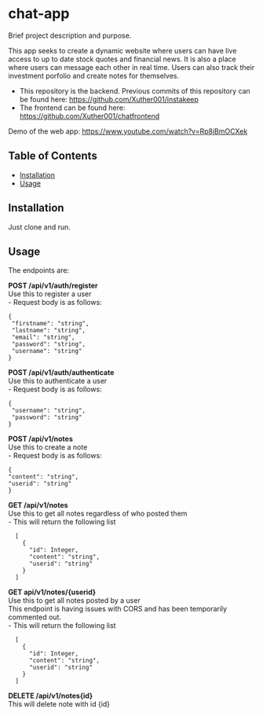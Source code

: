 # chat-app

Brief project description and purpose.

This app seeks to create a dynamic website where users can have live access to up to date stock quotes and financial news.
It is also a place where users can message each other in real time. Users can also track their investment porfolio and
create notes for themselves.

- This repository is the backend.
 Previous commits of this repository can be found here: https://github.com/Xuther001/instakeep
- The frontend can be found here: https://github.com/Xuther001/chatfrontend

Demo of the web app: https://www.youtube.com/watch?v=Rp8jBmOCXek

## Table of Contents

- [Installation](#installation)
- [Usage](#usage)

## Installation

Just clone and run.

## Usage

The endpoints are:

**POST /api/v1/auth/register**<br>
    Use this to register a user<br>
    - Request body is as follows:<br>
   
    {
     "firstname": "string",
     "lastname": "string",
     "email": "string",
     "password": "string",
     "username": "string"
    }

**POST /api/v1/auth/authenticate**<br>
    Use this to authenticate a user<br>
    - Request body is as follows:<br>

    {
     "username": "string",
     "password": "string"
    }

**POST /api/v1/notes**<br>
    Use this to create a note<br>
    - Request body is as follows:<br>
    
    {
    "content": "string",
    "userid": "string"
    }

**GET /api/v1/notes**<br>
    Use this to get all notes regardless of who posted them<br>
    - This will return the following list<br>
      
      [
        {
          "id": Integer,
          "content": "string",
          "userid": "string"
        }
      ]

**GET api/v1/notes/{userid}**<br>
    Use this to get all notes posted by a user<br>
    This endpoint is having issues with CORS and has been temporarily commented out.<br>
    - This will return the following list<br>

      [
        {
          "id": Integer,
          "content": "string",
          "userid": "string"
        }
      ]

**DELETE /api/v1/notes{id}**<br>
    This will delete note with id {id}

